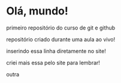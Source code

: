 # Olá, mundo!
 primeiro repositório do curso de git e github

repositório criado durante uma aula ao vivo!

inserindo essa linha diretamente no site!

criei mais essa pelo site para lembrar!

outra
